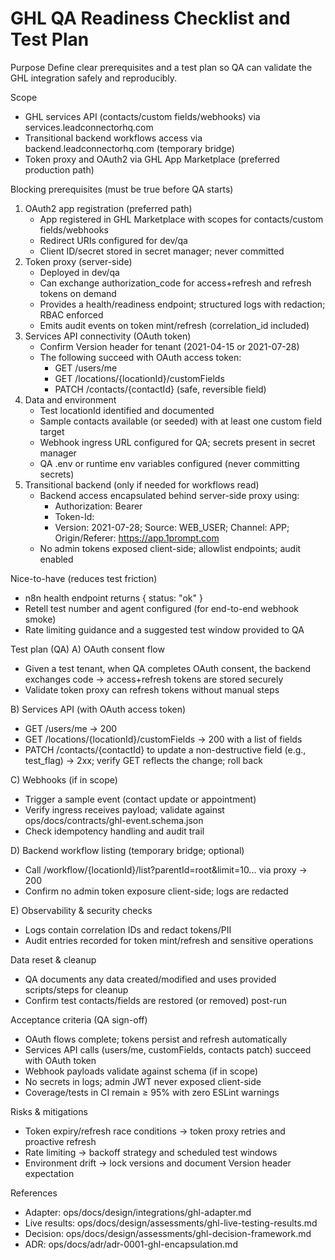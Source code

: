 # GHL QA Readiness Checklist and Test Plan

Purpose
Define clear prerequisites and a test plan so QA can validate the GHL integration safely and reproducibly.

Scope
- GHL services API (contacts/custom fields/webhooks) via services.leadconnectorhq.com
- Transitional backend workflows access via backend.leadconnectorhq.com (temporary bridge)
- Token proxy and OAuth2 via GHL App Marketplace (preferred production path)

Blocking prerequisites (must be true before QA starts)
1) OAuth2 app registration (preferred path)
   - App registered in GHL Marketplace with scopes for contacts/custom fields/webhooks
   - Redirect URIs configured for dev/qa
   - Client ID/secret stored in secret manager; never committed
2) Token proxy (server-side)
   - Deployed in dev/qa
   - Can exchange authorization_code for access+refresh and refresh tokens on demand
   - Provides a health/readiness endpoint; structured logs with redaction; RBAC enforced
   - Emits audit events on token mint/refresh (correlation_id included)
3) Services API connectivity (OAuth token)
   - Confirm Version header for tenant (2021-04-15 or 2021-07-28)
   - The following succeed with OAuth access token:
     - GET /users/me
     - GET /locations/{locationId}/customFields
     - PATCH /contacts/{contactId} (safe, reversible field)
4) Data and environment
   - Test locationId identified and documented
   - Sample contacts available (or seeded) with at least one custom field target
   - Webhook ingress URL configured for QA; secrets present in secret manager
   - QA .env or runtime env variables configured (never committing secrets)
5) Transitional backend (only if needed for workflows read)
   - Backend access encapsulated behind server-side proxy using:
     - Authorization: Bearer <admin JWT>
     - Token-Id: <token id JWT>
     - Version: 2021-07-28; Source: WEB_USER; Channel: APP; Origin/Referer: https://app.1prompt.com
   - No admin tokens exposed client-side; allowlist endpoints; audit enabled

Nice-to-have (reduces test friction)
- n8n health endpoint returns { status: "ok" }
- Retell test number and agent configured (for end-to-end webhook smoke)
- Rate limiting guidance and a suggested test window provided to QA

Test plan (QA)
A) OAuth consent flow
- Given a test tenant, when QA completes OAuth consent, the backend exchanges code → access+refresh tokens are stored securely
- Validate token proxy can refresh tokens without manual steps

B) Services API (with OAuth access token)
- GET /users/me → 200
- GET /locations/{locationId}/customFields → 200 with a list of fields
- PATCH /contacts/{contactId} to update a non-destructive field (e.g., test_flag) → 2xx; verify GET reflects the change; roll back

C) Webhooks (if in scope)
- Trigger a sample event (contact update or appointment)
- Verify ingress receives payload; validate against ops/docs/contracts/ghl-event.schema.json
- Check idempotency handling and audit trail

D) Backend workflow listing (temporary bridge; optional)
- Call /workflow/{locationId}/list?parentId=root&limit=10... via proxy → 200
- Confirm no admin token exposure client-side; logs are redacted

E) Observability & security checks
- Logs contain correlation IDs and redact tokens/PII
- Audit entries recorded for token mint/refresh and sensitive operations

Data reset & cleanup
- QA documents any data created/modified and uses provided scripts/steps for cleanup
- Confirm test contacts/fields are restored (or removed) post-run

Acceptance criteria (QA sign-off)
- OAuth flows complete; tokens persist and refresh automatically
- Services API calls (users/me, customFields, contacts patch) succeed with OAuth token
- Webhook payloads validate against schema (if in scope)
- No secrets in logs; admin JWT never exposed client-side
- Coverage/tests in CI remain ≥ 95% with zero ESLint warnings

Risks & mitigations
- Token expiry/refresh race conditions → token proxy retries and proactive refresh
- Rate limiting → backoff strategy and scheduled test windows
- Environment drift → lock versions and document Version header expectation

References
- Adapter: ops/docs/design/integrations/ghl-adapter.md
- Live results: ops/docs/design/assessments/ghl-live-testing-results.md
- Decision: ops/docs/design/assessments/ghl-decision-framework.md
- ADR: ops/docs/adr/adr-0001-ghl-encapsulation.md
